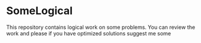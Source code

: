 # SomeLogical



This repository contains logical work on some problems. You can review the work and please if you have optimized solutions suggest me some
